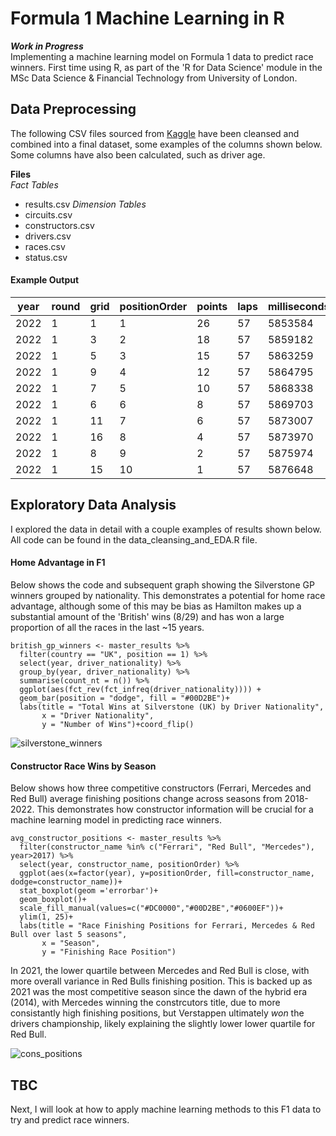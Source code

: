
# Formula 1 Machine Learning in R

***Work in Progress*** \
Implementing a machine learning model on Formula 1 data to predict race winners. First time using R, as part of the 'R for Data Science' module in the MSc Data Science & Financial Technology from University of London.

## Data Preprocessing
The following CSV files sourced from [Kaggle](https://www.kaggle.com/datasets/rohanrao/formula-1-world-championship-1950-2020) have been cleansed and combined into a final dataset, some examples of the columns shown below. Some columns have also been calculated, such as driver age.

**Files** \
*Fact Tables*
- results.csv
*Dimension Tables*
- circuits.csv
- constructors.csv
- drivers.csv
- races.csv
- status.csv

#### Example Output

| year | round | grid | positionOrder | points | laps | milliseconds | fastestLap | fastestLapSpeed | driverRef       | driver_nationality | driver_age | constructor_name | circuitRef |
| ---- | ----- | ---- | ------------- | ------ | ---- | ------------ | ---------- | --------------- | --------------- | ------------------ | ---------- | ---------------- | ---------- |
| 2022 | 1     | 1    | 1             | 26     | 57   | 5853584      | 51         | 206.018         | leclerc         | Monegasque         | 24         | Ferrari          | bahrain    |
| 2022 | 1     | 3    | 2             | 18     | 57   | 5859182      | 52         | 203.501         | sainz           | Spanish            | 27         | Ferrari          | bahrain    |
| 2022 | 1     | 5    | 3             | 15     | 57   | 5863259      | 53         | 202.469         | hamilton        | British            | 37         | Mercedes         | bahrain    |
| 2022 | 1     | 9    | 4             | 12     | 57   | 5864795      | 56         | 202.313         | russell         | British            | 24         | Mercedes         | bahrain    |
| 2022 | 1     | 7    | 5             | 10     | 57   | 5868338      | 53         | 201.641         | kevin_magnussen | Danish             | 29         | Haas F1 Team     | bahrain    |
| 2022 | 1     | 6    | 6             | 8      | 57   | 5869703      | 53         | 201.691         | bottas          | Finnish            | 32         | Alfa Romeo       | bahrain    |
| 2022 | 1     | 11   | 7             | 6      | 57   | 5873007      | 53         | 200.63          | ocon            | French             | 25         | Alpine F1 Team   | bahrain    |
| 2022 | 1     | 16   | 8             | 4      | 57   | 5873970      | 53         | 200.642         | tsunoda         | Japanese           | 21         | AlphaTauri       | bahrain    |
| 2022 | 1     | 8    | 9             | 2      | 57   | 5875974      | 44         | 201.412         | alonso          | Spanish            | 40         | Alpine F1 Team   | bahrain    |
| 2022 | 1     | 15   | 10            | 1      | 57   | 5876648      | 39         | 201.512         | zhou            | Chinese            | 22         | Alfa Romeo       | bahrain    |

## Exploratory Data Analysis
I explored the data in detail with a couple examples of results shown below. All code can be found in the data_cleansing_and_EDA.R file.

#### Home Advantage in F1
Below shows the code and subsequent graph showing the Silverstone GP winners grouped by nationality. This demonstrates a potential for home race advantage, although some of this may be bias as Hamilton makes up a substantial amount of the 'British' wins (8/29) and has won a large proportion of all the races in the last ~15 years.

```
british_gp_winners <- master_results %>%
  filter(country == "UK", position == 1) %>%
  select(year, driver_nationality) %>% 
  group_by(year, driver_nationality) %>%
  summarise(count_nt = n()) %>% 
  ggplot(aes(fct_rev(fct_infreq(driver_nationality)))) +
  geom_bar(position = "dodge", fill = "#00D2BE")+
  labs(title = "Total Wins at Silverstone (UK) by Driver Nationality",
       x = "Driver Nationality",
       y = "Number of Wins")+coord_flip()
```

![silverstone_winners](https://github.com/joemarron/formula-1-machine-learning/blob/EDA/EDA_silverstone_winners.png)

#### Constructor Race Wins by Season
Below shows how three competitive constructors (Ferrari, Mercedes and Red Bull) average finishing positions change across seasons from 2018-2022. This demonstrates how constructor information will be crucial for a machine learning model in predicting race winners.

```
avg_constructor_positions <- master_results %>% 
  filter(constructor_name %in% c("Ferrari", "Red Bull", "Mercedes"), year>2017) %>%
  select(year, constructor_name, positionOrder) %>% 
  ggplot(aes(x=factor(year), y=positionOrder, fill=constructor_name, dodge=constructor_name))+
  stat_boxplot(geom ='errorbar')+
  geom_boxplot()+
  scale_fill_manual(values=c("#DC0000","#00D2BE","#0600EF"))+
  ylim(1, 25)+
  labs(title = "Race Finishing Positions for Ferrari, Mercedes & Red Bull over last 5 seasons",
       x = "Season",
       y = "Finishing Race Position")
```

In 2021, the lower quartile between Mercedes and Red Bull is close, with more overall variance in Red Bulls finishing position. This is backed up as 2021 was the most competitive season since the dawn of the hybrid era (2014), with Mercedes winning the constrcutors title, due to more consistantly high finishing positions, but Verstappen ultimately *won* the drivers championship, likely explaining the slightly lower lower quartile for Red Bull.

![cons_positions](https://github.com/joemarron/formula-1-machine-learning/EDA/blob/EDA/EDA_avg_constructor_wins.png)

## TBC
Next, I will look at how to apply machine learning methods to this F1 data to try and predict race winners.

